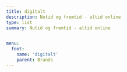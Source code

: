 ```yaml
---
title: digitalt
description: Nutid og fremtid - altid online
type: list
summary: Nutid og fremtid - altid online


menu:
  foot:
    name: 'digitalt'
    parent: Brands
---
```

